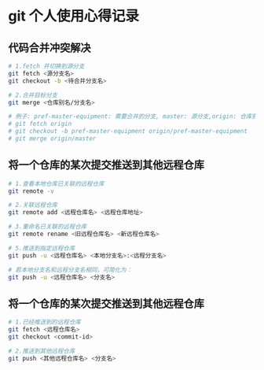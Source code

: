 # git 个人使用心得记录

## 代码合并冲突解决
```sh
# 1.fetch 并切换到源分支
git fetch <源分支名>
git checkout -b <待合并分支名>

# 2.合并目标分支
git merge <仓库别名/分支名>

# 例子: pref-master-equipment: 需要合并的分支, master: 源分支,origin: 仓库别名
# git fetch origin
# git checkout -b pref-master-equipment origin/pref-master-equipment
# git merge origin/master
```

## 将一个仓库的某次提交推送到其他远程仓库
```sh
# 1.查看本地仓库已关联的远程仓库
git remote -v

# 2.关联远程仓库
git remote add <远程仓库名> <远程仓库地址>

# 3.重命名已关联的远程仓库
git remote rename <旧远程仓库名> <新远程仓库名>

# 5.推送到指定远程仓库
git push -u <远程仓库名> <本地分支名>:<远程分支名>

# 若本地分支名和远程分支名相同，可简化为：
git push -u <远程仓库名> <分支名>
```

## 将一个仓库的某次提交推送到其他远程仓库
```sh
# 1.已经推送到的远程仓库
git fetch <远程仓库名>
git checkout <commit-id>

# 2.推送到其他远程仓库
git push <其他远程仓库名> <分支名>
```
